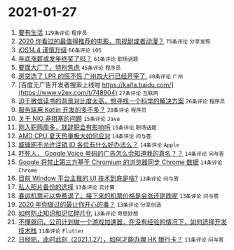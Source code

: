 # 2021-01-27

1. [要有生活](https://www.v2ex.com/t/748746) `129条评论` `程序员`
1. [2020 你看过的最值得推荐的电影，电视剧或者动漫？](https://www.v2ex.com/t/748770) `75条评论` `分享发现`
1. [iOS14.4 谨慎升级](https://www.v2ex.com/t/748810) `66条评论` `iOS`
1. [年底涨薪或发年终奖了吗？](https://www.v2ex.com/t/748760) `61条评论` `职场话题`
1. [要面大厂了，特别焦虑](https://www.v2ex.com/t/748756) `45条评论` `程序员`
1. [房贷选了 LPR 的慌不慌,广州四大行已经开宰了.](https://www.v2ex.com/t/748891) `40条评论` `广州`
1. [百度无广告开发者搜索上线啦 https://kaifa.baidu.com/](https://www.v2ex.com/t/748904) `27条评论` `互联网`
1. [迫于微信读书的背景对比度太高，想寻找一个科学的解决方案](https://www.v2ex.com/t/748876) `26条评论` `程序员`
1. [服务端用 Kotlin 开发的多不多？](https://www.v2ex.com/t/748773) `20条评论` `程序员`
1. [关于 NIO 非阻塞的问题](https://www.v2ex.com/t/748888) `15条评论` `Java`
1. [刚入职两周多，就辞职会有影响吗](https://www.v2ex.com/t/748804) `15条评论` `职场话题`
1. [AMD CPU 夏天热量极大如何应对](https://www.v2ex.com/t/748907) `14条评论` `问与答`
1. [威锋网不允许注销 ID 各位有什么好办法么？](https://www.v2ex.com/t/748892) `14条评论` `Apple`
1. [吓死人， Google Voice 号码的广告怎么会知道我的真名？？](https://www.v2ex.com/t/748864) `14条评论` `问与答`
1. [Google 将禁止第三方基于 Chromium 的浏览器同步 Chrome 数据](https://www.v2ex.com/t/748860) `14条评论` `Chrome`
1. [目前 Window 平台主推的 UI 技术到底是啥?](https://www.v2ex.com/t/748914) `13条评论` `问与答`
1. [私人照片备份的选择](https://www.v2ex.com/t/748801) `13条评论` `云计算`
1. [春运机票可以免费退了，接下来的机票价格是会涨还是跌呢](https://www.v2ex.com/t/748797) `13条评论` `问与答`
1. [2020 年你做过的最让你开心的事？](https://www.v2ex.com/t/748781) `13条评论` `分享创造`
1. [如何防止知识和记忆碎片化](https://www.v2ex.com/t/748747) `13条评论` `奇思妙想`
1. [不懂就问，公司计划做一个游戏加速器，在没有经验的情况下，如何选择开发技术栈](https://www.v2ex.com/t/748779) `11条评论` `Flutter`
1. [日经贴，此时此刻（2021.1.27），如何才能办理 HK 银行卡？](https://www.v2ex.com/t/748774) `11条评论` `问与答`

